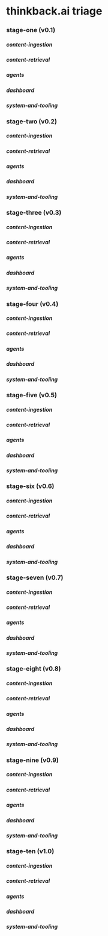 # thinkback.ai triage
### stage-one (v0.1)
##### content-ingestion

##### content-retrieval

##### agents

##### dashboard

##### system-and-tooling

### stage-two (v0.2)
##### content-ingestion

##### content-retrieval

##### agents

##### dashboard

##### system-and-tooling

### stage-three (v0.3)
##### content-ingestion

##### content-retrieval

##### agents

##### dashboard

##### system-and-tooling


### stage-four (v0.4)
##### content-ingestion

##### content-retrieval

##### agents

##### dashboard

##### system-and-tooling


### stage-five (v0.5)
##### content-ingestion

##### content-retrieval

##### agents

##### dashboard

##### system-and-tooling


### stage-six (v0.6)
##### content-ingestion

##### content-retrieval

##### agents

##### dashboard

##### system-and-tooling


### stage-seven (v0.7)
##### content-ingestion

##### content-retrieval

##### agents

##### dashboard

##### system-and-tooling


### stage-eight (v0.8)
##### content-ingestion

##### content-retrieval

##### agents

##### dashboard

##### system-and-tooling


### stage-nine (v0.9)
##### content-ingestion

##### content-retrieval

##### agents

##### dashboard

##### system-and-tooling


### stage-ten (v1.0)
##### content-ingestion

##### content-retrieval

##### agents

##### dashboard

##### system-and-tooling

